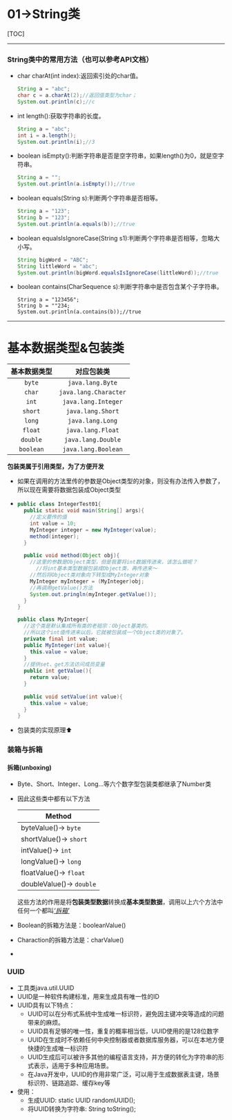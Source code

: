 # 01->String类

[TOC]

------

### String类中的常用方法（也可以参考API文档）

- char charAt(int index):返回索引处的char值。

  ```JAva
  String a = "abc";
  char c = a.charAt(2);//返回值类型为char；
  System.out.println(c);//c
  ```

- int length():获取字符串的长度。

  ```Java
  String a = "abc";
  int i = a.length();
  System.out.println(i);//3
  ```

- boolean isEmpty():判断字符串是否是空字符串，如果length()为0，就是空字符串。

  ```Java
  String a = "";
  System.out.println(a.isEmpty());//true
  ```

- boolean equals(String s):判断两个字符串是否相等。

  ```Java
  String a = "123";
  String b = "123";
  System.out.println(a.equals(b));//true
  ```

- boolean equalsIsIgnoreCase(String s1):判断两个字符串是否相等，忽略大小写。

  ```Java
  String bigWord = "ABC";
  String littleWord = "abc";
  System.out.println(bigWord.equalsIsIgnoreCase(littleWord));//true
  ```

- boolean contains(CharSequence s):判断字符串中是否包含某个子字符串。

  ```
  String a = "123456";
  String b = ""234;
  System.out.println(a.contains(b));//true
  ```


------

# 基本数据类型&包装类

| 基本数据类型 |      对应包装类       |
| :----------: | :-------------------: |
|    `byte`    |   `java.lang.Byte`    |
|    `char`    | `java.lang.Character` |
|    `int`     |  `java.lang.Integer`  |
|   `short`    |   `java.lang.Short`   |
|    `long`    |   `java.lang.Long`    |
|   `float`    |   `java.lang.Float`   |
|   `double`   |  `java.lang.Double`   |
|  `boolean`   |  `java.lang.Boolean`  |

**包装类属于引用类型，为了方便开发**

- 如果在调用的方法里传的参数是Object类型的对象，则没有办法传入参数了，所以现在需要将数据包装成Object类型

- ```java
  public class IntegerTest01{
    public static void main(String[] args){
      //定义要传的值
      int value = 10;
      MyInteger integer = new MyInteger(value);
      method(integer);
    }
    
    public void method(Object obj){	
      //这里的参数是Object类型，但是我要将int数据传进来，该怎么做呢？
    	//将int基本类型数据包装成Object类，再传进来～
      //然后将Object类对象向下转型成MyInteger对象
      MyInteger myInteger = (MyInteger)obj;
      //再调用getValue()方法
      System.out.pringln(myInteger.getValue());
    }
  }
  ```

  ```java
  public class MyInteger{
    //这个类是默认集成所有类的老祖宗：Object基类的。
    //所以这个int值传进来以后，它就被包装成一个Object类的对象了。
    private final int value;
    public MyInteger(int value){
      this.value = value;
    }
    //提供set、get方法访问成员变量
    public int getValue(){
      return value;
    }
    
    public void setValue(int value){
      this.value = value;
    }
  }
  ```

- 包装类的实现原理⬆️

### 装箱与拆箱

#### 拆箱(unboxing)

- Byte、Short、Integer、Long...等六个数字型包装类都继承了Number类

- 因此这些类中都有以下方法

  | Method                   |
  | ------------------------ |
  | byteValue()-> `byte`     |
  | shortValue()-> `short`   |
  | intValue()-> `int`       |
  | longValue()-> `long`     |
  | floatValue()-> `float`   |
  | doubleValue()-> `double` |

  这些方法的作用是将**包装类型数据**转换成**基本类型数据**，调用以上六个方法中任何一个都叫<u>*‘拆箱’*</u>

- Boolean的拆箱方法是：booleanValue()
- Charaction的拆箱方法是：charValue()
- 

### UUID

- 工具类java.util.UUID
- UUID是一种软件构建标准，用来生成具有唯一性的ID
- UUID具有以下特点：
  - UUID可以在分布式系统中生成唯一标识符，避免因主键冲突等造成的问题带来的麻烦。
  - UUID具有足够的唯一性，重复的概率相当低，UUID使用的是128位数字
  - UUID在生成时不依赖任何中央控制器或者数据库服务器，可以在本地方便快捷的生成唯一标识符
  - UUID生成后可以被许多其他的编程语言支持，并方便的转化为字符串的形式表示，适用于多种应用场景。
  - 在Java开发中，UUID的作用非常广泛，可以用于生成数据表主键，场景标识符、链路追踪、缓存key等
- 使用：
  - 生成UUID: static UUID randomUUID();
  - 将UUID转换为字符串:  String toString();
